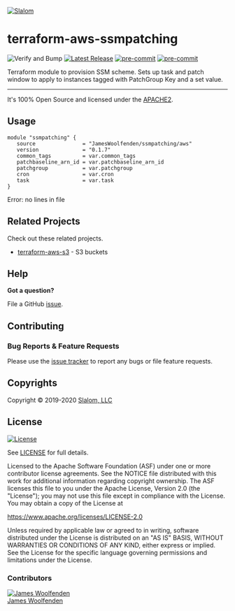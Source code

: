 
[![Slalom][logo]](https://slalom.com)

# terraform-aws-ssmpatching

![Verify and Bump](https://github.com/JamesWoolfenden/terraform-aws-ssmpatching/workflows/Verify%20and%20Bump/badge.svg)
[![Latest Release](https://img.shields.io/github/release/JamesWoolfenden/terraform-aws-ssmpatching.svg)](https://github.com/JamesWoolfenden/terraform-aws-ssmpatching/releases/latest)
[![pre-commit](https://img.shields.io/badge/pre--commit-enabled-brightgreen?logo=pre-commit&logoColor=white)](https://github.com/pre-commit/pre-commit)
[![pre-commit](https://img.shields.io/badge/checkov-verified-brightgreen)](https://www.checkov.io/)

Terraform module to provision SSM scheme.
Sets up task and patch window to apply to instances tagged with PatchGroup Key and a set value.

---

It's 100% Open Source and licensed under the [APACHE2](LICENSE).

## Usage

  ```hcl
  module "ssmpatching" {
     source               = "JamesWoolfenden/ssmpatching/aws"
     version              = "0.1.7"
     common_tags          = var.common_tags
     patchbaseline_arn_id = var.patchbaseline_arn_id
     patchgroup           = var.patchgroup
     cron                 = var.cron
     task                 = var.task
  }
  ```

<!-- BEGINNING OF PRE-COMMIT-TERRAFORM DOCS HOOK -->
Error: no lines in file
<!-- END OF PRE-COMMIT-TERRAFORM DOCS HOOK -->
## Related Projects

Check out these related projects.

- [terraform-aws-s3](https://github.com/jameswoolfenden/terraform-aws-s3) - S3 buckets

## Help

**Got a question?**

File a GitHub [issue](https://github.com/JamesWoolfenden/terraform-aws-ssmpatching/issues).

## Contributing

### Bug Reports & Feature Requests

Please use the [issue tracker](https://github.com/JamesWoolfenden/terraform-aws-ssmpatching/issues) to report any bugs or file feature requests.

## Copyrights

Copyright © 2019-2020 [Slalom, LLC](https://slalom.com)

## License

[![License](https://img.shields.io/badge/License-Apache%202.0-blue.svg)](https://opensource.org/licenses/Apache-2.0)

See [LICENSE](LICENSE) for full details.

Licensed to the Apache Software Foundation (ASF) under one
or more contributor license agreements.  See the NOTICE file
distributed with this work for additional information
regarding copyright ownership.  The ASF licenses this file
to you under the Apache License, Version 2.0 (the
"License"); you may not use this file except in compliance
with the License.  You may obtain a copy of the License at

<https://www.apache.org/licenses/LICENSE-2.0>

Unless required by applicable law or agreed to in writing,
software distributed under the License is distributed on an
"AS IS" BASIS, WITHOUT WARRANTIES OR CONDITIONS OF ANY
KIND, either express or implied.  See the License for the
specific language governing permissions and limitations
under the License.

### Contributors

  [![James Woolfenden][jameswoolfenden_avatar]][jameswoolfenden_homepage]<br/>[James Woolfenden][jameswoolfenden_homepage]

[jameswoolfenden_homepage]: https://github.com/jameswoolfenden
[jameswoolfenden_avatar]: https://github.com/jameswoolfenden.png?size=150
[logo]: https://gist.githubusercontent.com/JamesWoolfenden/5c457434351e9fe732ca22b78fdd7d5e/raw/15933294ae2b00f5dba6557d2be88f4b4da21201/slalom-logo.png
[website]: https://slalom.com
[github]: https://github.com/jameswoolfenden
[linkedin]: https://www.linkedin.com/in/jameswoolfenden/
[twitter]: https://twitter.com/JimWoolfenden

[share_twitter]: https://twitter.com/intent/tweet/?text=terraform-aws-ssmpatching&url=https://github.com/JamesWoolfenden/terraform-aws-ssmpatching
[share_linkedin]: https://www.linkedin.com/shareArticle?mini=true&title=terraform-aws-ssmpatching&url=https://github.com/JamesWoolfenden/terraform-aws-ssmpatching
[share_reddit]: https://reddit.com/submit/?url=https://github.com/JamesWoolfenden/terraform-aws-ssmpatching
[share_facebook]: https://facebook.com/sharer/sharer.php?u=https://github.com/JamesWoolfenden/terraform-aws-ssmpatching
[share_email]: mailto:?subject=terraform-aws-ssmpatching&body=https://github.com/JamesWoolfenden/terraform-aws-ssmpatching
